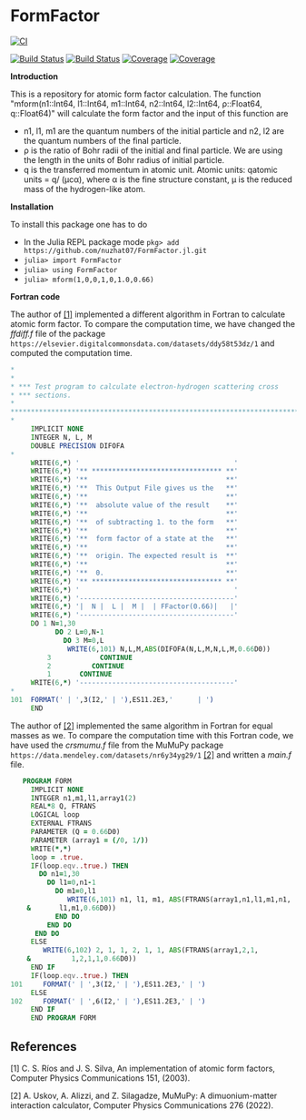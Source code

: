 # FormFactor
[![CI](https://github.com/nuzhat07/FormFactor.jl/actions/workflows/CI.yml/badge.svg)](https://github.com/nuzhat07/FormFactor.jl/actions/workflows/CI.yml)

[![Build Status](https://travis-ci.com/nuzhat07/FormFactor.jl.svg?branch=main)](https://travis-ci.com/nuzhat07/FormFactor.jl)
[![Build Status](https://ci.appveyor.com/api/projects/status/github/nuzhat07/FormFactor.jl?svg=true)](https://ci.appveyor.com/project/nuzhat07/FormFactor-jl)
[![Coverage](https://codecov.io/gh/nuzhat07/FormFactor.jl/branch/main/graph/badge.svg)](https://codecov.io/gh/nuzhat07/FormFactor.jl)
[![Coverage](https://coveralls.io/repos/github/nuzhat07/FormFactor.jl/badge.svg?branch=main)](https://coveralls.io/github/nuzhat07/FormFactor.jl?branch=main)

**Introduction**

This is a repository for atomic form factor calculation. The function "mform(n1::Int64, l1::Int64, m1::Int64, n2::Int64, l2::Int64, ρ::Float64, q::Float64)" will calculate the form factor and the input of this function are  
 * n1, l1, m1 are the quantum numbers of the initial particle and n2, l2 are the quantum numbers of the final particle.
 * ρ is the ratio of Bohr radii of the initial and final particle. We are using the length in the units of Bohr radius of initial particle.
 * q is the transferred momentum in atomic unit. Atomic units: qatomic units = q/ (μcα), where α is the fine structure constant, μ is the reduced mass of the hydrogen-like atom.


 **Installation**

 To install this package one has to do

 * In the Julia REPL package mode `pkg> add https://github.com/nuzhat07/FormFactor.jl.git`
 * `julia> import FormFactor`
 * `julia> using FormFactor`
 * `julia> mform(1,0,0,1,0,1.0,0.66)`
 
 **Fortran code**
 
The author of [[1]](#1) implemented a different algorithm in Fortran to calculate atomic form factor. To compare the computation time, we have changed the *ffdiff.f* file of the package `https://elsevier.digitalcommonsdata.com/datasets/ddy58t53dz/1` and computed the computation time. 
 ```fortran
*
*
* *** Test program to calculate electron-hydrogen scattering cross
* *** sections.
*
************************************************************************
*
      IMPLICIT NONE
      INTEGER N, L, M
      DOUBLE PRECISION DIFOFA
*
      WRITE(6,*) '                                      '
      WRITE(6,*) '** ******************************** **'
      WRITE(6,*) '**                                  **'
      WRITE(6,*) '**  This Output File gives us the   **'
      WRITE(6,*) '**                                  **'
      WRITE(6,*) '**  absolute value of the result    **'
      WRITE(6,*) '**                                  **'
      WRITE(6,*) '**  of subtracting 1. to the form   **'
      WRITE(6,*) '**                                  **'
      WRITE(6,*) '**  form factor of a state at the   **'
      WRITE(6,*) '**                                  **'
      WRITE(6,*) '**  origin. The expected result is  **'
      WRITE(6,*) '**                                  **'
      WRITE(6,*) '**  0.                              **'
      WRITE(6,*) '** ******************************** **'
      WRITE(6,*) '                                      '
      WRITE(6,*) '--------------------------------------'
      WRITE(6,*) '|  N |  L |  M |  | FFactor(0.66)|   |'
      WRITE(6,*) '--------------------------------------'
      DO 1 N=1,30
            DO 2 L=0,N-1
              DO 3 M=0,L
               WRITE(6,101) N,L,M,ABS(DIFOFA(N,L,M,N,L,M,0.66D0))
          3            CONTINUE
          2          CONTINUE
          1       CONTINUE
      WRITE(6,*) '--------------------------------------'
*
 101  FORMAT(' | ',3(I2,' | '),ES11.2E3,'      | ')
      END
```



The author of [[2]](#2) implemented the same algorithm in Fortran for equal masses as we. To compare the computation time with this Fortran code, we have used the *crsmumu.f* file from the MuMuPy package `https://data.mendeley.com/datasets/nr6y34yg29/1` [[2]](#2) and written a *main.f* file.
 
 ```fortran
    PROGRAM FORM
      IMPLICIT NONE
      INTEGER n1,m1,l1,array1(2)
      REAL*8 Q, FTRANS
      LOGICAL loop
      EXTERNAL FTRANS
      PARAMETER (Q = 0.66D0)
      PARAMETER (array1 = (/0, 1/))
      WRITE(*,*)
      loop = .true.
      IF(loop.eqv..true.) THEN 
        DO n1=1,30
          DO l1=0,n1-1
            DO m1=0,l1
               WRITE(6,101) n1, l1, m1, ABS(FTRANS(array1,n1,l1,m1,n1,
     &       l1,m1,0.66D0))
            END DO
          END DO
       END DO
      ELSE
         WRITE(6,102) 2, 1, 1, 2, 1, 1, ABS(FTRANS(array1,2,1,
     &          1,2,1,1,0.66D0))    
      END IF
      IF(loop.eqv..true.) THEN
 101     FORMAT(' | ',3(I2,' | '),ES11.2E3,' | ')
      ELSE
 102     FORMAT(' | ',6(I2,' | '),ES11.2E3,' | ')
      END IF
      END PROGRAM FORM
```
## References
<a id="1">[1]</a> 
C. S. Ríos and J. S. Silva, 
An implementation of atomic form factors, 
Computer Physics Communications 151, (2003).

<a id="2">[2]</a> 
A. Uskov, A. Alizzi, and Z. Silagadze, 
MuMuPy: A dimuonium-matter interaction calculator, 
Computer Physics Communications 276 (2022). 
 
